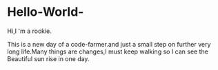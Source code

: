 # Hello-World-
Hi,I 'm a rookie.

This is a new day of a code-farmer.and just a small step on further very long life.Many things are changes,I must keep walking so I can see the Beautiful sun rise in one day.
